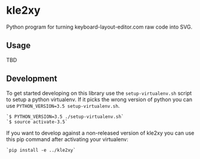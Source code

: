 # kle2xy

Python program for turning keyboard-layout-editor.com raw code into SVG.

## Usage

TBD

## Development

To get started developing on this library use the `setup-virtualenv.sh` script to setup a python virtualenv. If it picks the wrong version of python you can use `PYTHON_VERSION=3.5 setup-virtualenv.sh`.

    `$ PYTHON_VERSION=3.5 ./setup-virtualenv.sh`
    `$ source activate-3.5`

If you want to develop against a non-released version of kle2xy you can use this pip command after activating your virtualenv:

    `pip install -e ../kle2xy`
